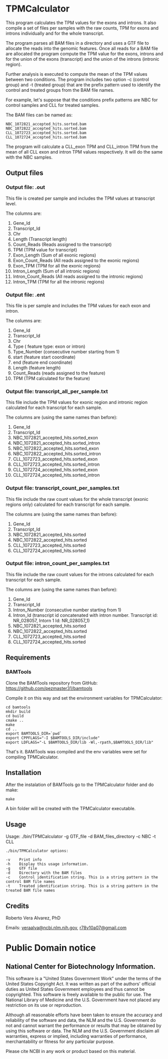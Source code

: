 TPMCalculator
===

This program calculates the TPM values for the exons and introns. It also 
compile a set of files per samples with the raw counts, TPM for exons and 
introns individually and for the whole transcript.    

The program parses all BAM files in a directory and uses a GTF file to allocate
the reads into the genomic features. Once all reads for a BAM file are allocated
the program compute the TPM value for the exons, introns and for the union of 
the exons (transcript) and the union of the introns (intronic region). 

Further analysis is executed to compute the mean of the TPM values between two
conditions. The program includes two option -c (control group) and 
-t (treated group) that are the prefix pattern used to identify the control 
and treated groups from the BAM file names. 

For example, let's suppose that the conditions prefix patterns are NBC for 
control samples and CLL for treated samples. 

The BAM files can be named as:

    NBC_1072821_accepted_hits.sorted.bam
    NBC_1072822_accepted_hits.sorted.bam
    CLL_1072723_accepted_hits.sorted.bam
    CLL_1072724_accepted_hits.sorted.bam

The program will calculate a CLL_exon TPM and CLL_intron TPM from the mean of 
all CLL exon and intron TPM values respectively. It will do the same with the 
NBC samples.   

## Output files

### Output file: .out
This file is created per sample and includes the TPM values at transcript level. 

The columns are:

1. Gene_Id
2. Transcript_Id
3. Chr
4. Length (Transcript length)
5. Count_Reads (Reads assigned to the transcript)
6. TPM (TPM value for transcript)
7. Exon_Length (Sum of all exonic regions)
8. Exon_Count_Reads (All reads assigned to the exonic regions)
9. Exon_TPM (TPM for all the exonic regions)
10. Intron_Length (Sum of all intronic regions)
11. Intron_Count_Reads (All reads assigned to the intronic regions)
12. Intron_TPM (TPM for all the intronic regions)

### Output file: .ent
This file is per sample and includes the TPM values for each exon and intron.
 
The columns are:

1. Gene_Id
2. Transcript_Id
3. Chr
4. Type ( feature type: exon or intron)
5. Type_Number (consecutive number starting from 1)
6. start (feature start coordinate)
7. end (feature end coordinate)
8. Length (feature length)
9. Count_Reads (reads assigned to the feature)
10. TPM (TPM calculated for the feature)

### Output file: transcript_all_per_sample.txt
This file include the TPM values for exonic region and intronic region 
calculated for each transcript for each sample. 

The columns are (using the same names than before):

1. Gene_Id
2. Transcript_Id
3. NBC_1072821_accepted_hits.sorted_exon
4. NBC_1072821_accepted_hits.sorted_intron
5. NBC_1072822_accepted_hits.sorted_exon
6. NBC_1072822_accepted_hits.sorted_intron
7. CLL_1072723_accepted_hits.sorted_exon
8. CLL_1072723_accepted_hits.sorted_intron
9. CLL_1072724_accepted_hits.sorted_exon
10. CLL_1072724_accepted_hits.sorted_intron

### Output file: transcript_count_per_samples.txt
This file include the raw count values for the whole transcript (exonic regions
only) calculated for each transcript for each sample. 

The columns are (using the same names than before):

1. Gene_Id
2. Transcript_Id
5. NBC_1072821_accepted_hits.sorted
6. NBC_1072822_accepted_hits.sorted
7. CLL_1072723_accepted_hits.sorted
8. CLL_1072724_accepted_hits.sorted

### Output file: intron_count_per_samples.txt
This file include the raw count values for the introns calculated for each 
transcript for each sample. 

The columns are (using the same names than before):

1. Gene_Id
2. Transcript_Id
3. Intron_Number (consecutive number starting from 1)
4. Intron_Id (transcript id concatenated with intron number. 
   Transcript id: NR_028057, Intorn 1 Id: NR_028057_1)
5. NBC_1072821_accepted_hits.sorted
6. NBC_1072822_accepted_hits.sorted
7. CLL_1072723_accepted_hits.sorted
8. CLL_1072724_accepted_hits.sorted

## Requirements

### BAMTools

Clone the BAMTools repository from GitHub: https://github.com/pezmaster31/bamtools

Compile it on this way and set the environment variables for TPMCalculator:

    cd bamtools
    mkdir build
    cd build
    cmake ..
    make
    cd ..
    export BAMTOOLS_DIR=`pwd`
    export CPPFLAGS="-I $BAMTOOLS_DIR/include"
    export LDFLAGS="-L $BAMTOOLS_DIR/lib -Wl,-rpath,$BAMTOOLS_DIR/lib"

That's it. BAMTools was compiled and the env variables were set for compiling
TPMCalculator.

## Installation

After the instalation of BAMTools go to the TPMCalculator folder and do make:

    make

A bin folder will be created with the TPMCalculator executable.

## Usage

Usage: ./bin/TPMCalculator -g GTF_file -d BAM_files_directory -c NBC -t CLL

    ./bin/TPMCalculator options:

    -v    Print info
    -h    Display this usage information.
    -g    GTF file
    -d    Directory with the BAM files
    -c    Control identification string. This is a string pattern in the control BAM file names
    -t    Treated identification string. This is a string pattern in the treated BAM file names

## Credits

Roberto Vera Alvarez, PhD

Emails: veraalva@ncbi.nlm.nih.gov, r78v10a07@gmail.com

# Public Domain notice

## National Center for Biotechnology Information.

This software is a "United States Government Work" under the terms of the United States
Copyright Act. It was written as part of the authors' official duties as United States
Government employees and thus cannot be copyrighted. This software is freely available
to the public for use. The National Library of Medicine and the U.S. Government have not
placed any restriction on its use or reproduction.

Although all reasonable efforts have been taken to ensure the accuracy and reliability
of the software and data, the NLM and the U.S. Government do not and cannot warrant the
performance or results that may be obtained by using this software or data. The NLM and
the U.S. Government disclaim all warranties, express or implied, including warranties
of performance, merchantability or fitness for any particular purpose.

Please cite NCBI in any work or product based on this material.

